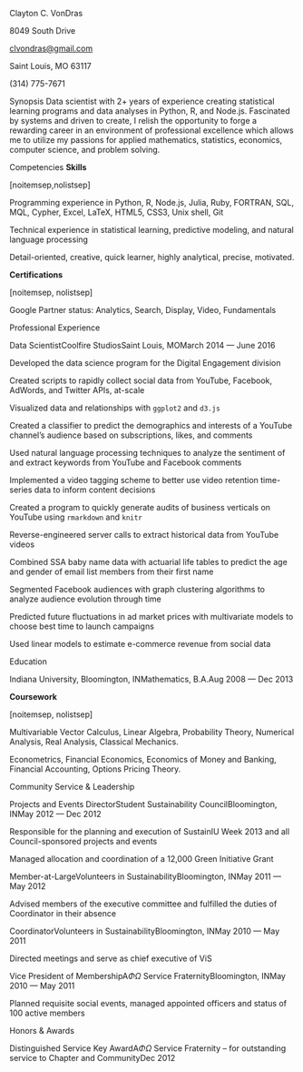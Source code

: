 <span><span>Clayton C. VonDras</span></span>

<span>8049 South Drive</span>

<span>clvondras@gmail.com</span>

<span>Saint Louis, MO</span> <span>63117</span>

<span>(314) 775-7671</span>

<span>Synopsis</span> Data scientist with 2+ years of experience
creating statistical learning programs and data analyses in Python, R,
and Node.js. Fascinated by systems and driven to create, I relish the
opportunity to forge a rewarding career in an environment of
professional excellence which allows me to utilize my passions for
applied mathematics, statistics, economics, computer science, and
problem solving.

<span>Competencies</span> **Skills**

\[noitemsep,nolistsep\]

Programming experience in Python, R, Node.js, Julia, Ruby, FORTRAN, SQL,
MQL, Cypher, Excel, LaTeX, HTML5, CSS3, Unix shell, Git

Technical experience in statistical learning, predictive modeling, and
natural language processing

Detail-oriented, creative, quick learner, highly analytical, precise,
motivated.

**Certifications**

\[noitemsep, nolistsep\]

Google Partner status: Analytics, Search, Display, Video, Fundamentals

<span>Professional Experience</span>

<span>Data Scientist</span><span>Coolfire Studios</span><span>Saint
Louis, MO</span><span>March 2014 — June 2016</span>

Developed the data science program for the Digital Engagement division

Created scripts to rapidly collect social data from YouTube, Facebook,
AdWords, and Twitter APIs, at-scale

Visualized data and relationships with `ggplot2` and `d3.js`

Created a classifier to predict the demographics and interests of a
YouTube channel’s audience based on subscriptions, likes, and comments

Used natural language processing techniques to analyze the sentiment of
and extract keywords from YouTube and Facebook comments

Implemented a video tagging scheme to better use video retention
time-series data to inform content decisions

Created a program to quickly generate audits of business verticals on
YouTube using `rmarkdown` and `knitr`

Reverse-engineered server calls to extract historical data from YouTube
videos

Combined SSA baby name data with actuarial life tables to predict the
age and gender of email list members from their first name

Segmented Facebook audiences with graph clustering algorithms to analyze
audience evolution through time

Predicted future fluctuations in ad market prices with multivariate
models to choose best time to launch campaigns

Used linear models to estimate e-commerce revenue from social data

<span>Education</span>

<span>Indiana University, Bloomington, IN</span><span>Mathematics,
B.A.</span><span>Aug 2008 — Dec 2013</span>

**Coursework**

\[noitemsep, nolistsep\]

Multivariable Vector Calculus, Linear Algebra, Probability Theory,
Numerical Analysis, Real Analysis, Classical Mechanics.

Econometrics, Financial Economics, Economics of Money and Banking,
Financial Accounting, Options Pricing Theory.

<span>Community Service & Leadership</span>

<span>Projects and Events Director</span><span>Student Sustainability
Council</span><span>Bloomington, IN</span><span>May 2012 — Dec
2012</span>

Responsible for the planning and execution of SustainIU Week 2013 and
all Council-sponsored projects and events

Managed allocation and coordination of a 12,000 Green Initiative Grant

<span>Member-at-Large</span><span>Volunteers in
Sustainability</span><span>Bloomington, IN</span><span>May 2011 — May
2012</span>

Advised members of the executive committee and fulfilled the duties of
Coordinator in their absence

<span>Coordinator</span><span>Volunteers in
Sustainability</span><span>Bloomington, IN</span><span>May 2010 — May
2011</span>

Directed meetings and serve as chief executive of ViS

<span>Vice President of Membership</span><span>A$\Phi\Omega$ Service
Fraternity</span><span>Bloomington, IN</span><span>May 2010 — May
2011</span>

Planned requisite social events, managed appointed officers and status
of 100 active members

<span>Honors & Awards</span>

<span>Distinguished Service Key Award</span><span>A$\Phi\Omega$ Service
Fraternity – for outstanding service to Chapter and
Community</span><span>Dec 2012</span>
